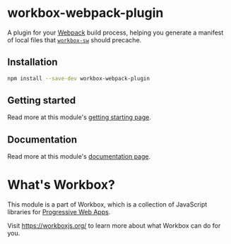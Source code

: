 # workbox-webpack-plugin

A plugin for your [Webpack](https://webpack.js.org/) build process, helping you
generate a manifest of local files that [`workbox-sw`](../workbox-sw) should
precache.

## Installation

```sh
npm install --save-dev workbox-webpack-plugin
```

## Getting started

Read more at this module's
[getting starting page](https://workboxjs.org/get-started/webpack).

## Documentation

Read more at this module's [documentation page](https://workboxjs.org/reference-docs/latest/module-workbox-webpack-plugin.html).

# What's Workbox?

This module is a part of Workbox, which is a collection of JavaScript libraries
for [Progressive Web Apps](https://developers.google.com/web/progressive-web-apps/).

Visit https://workboxjs.org/ to learn more about what Workbox can do for you.
